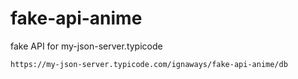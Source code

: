 # fake-api-anime
fake API for my-json-server.typicode

```
https://my-json-server.typicode.com/ignaways/fake-api-anime/db
```

